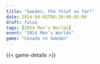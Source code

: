 ```yaml
---
title: "Sweden, the thief so far!"
date: 2014-04-02T08:29:00-05:00
draft: false
tags: [2014 Men’s Worlds]
event: "2014 Men’s Worlds"
game: "Canada vs Sweden"
---
```

{{< game-details >}}
<!--more--> 